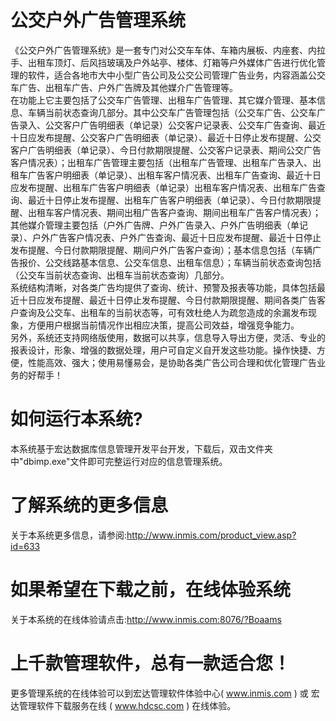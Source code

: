 # 公交户外广告管理系统

《公交户外广告管理系统》是一套专门对公交车车体、车箱内展板、内座套、内拉手、出租车顶灯、后风挡玻璃及户外站亭、楼体、灯箱等户外媒体广告进行优化管理的软件，适合各地市大中小型广告公司及公交公司管理广告业务，内容涵盖公交车广告、出租车广告、户外广告牌及其他媒介广告管理等。  
在功能上它主要包括了公交车广告管理、出租车广告管理、其它媒介管理、基本信息、车辆当前状态查询几部分。其中公交车广告管理包括（公交车广告、公交车广告录入、公交客户广告明细表（单记录）公交客户记录表、公交车广告查询、最近十日应发布提醒、公交客户广告明细表（单记录）、最近十日停止发布提醒、公交客户广告明细表（单记录）、今日付款期限提醒、公交客户记录表、期间公交广告客户情况表）；出租车广告管理主要包括（出租车广告管理、出租车广告录入、出租车广告客户明细表（单记录）、出租车客户情况表、出租车广告查询、最近十日应发布提醒、出租车广告客户明细表（单记录）出租车客户情况表、出租车广告查询、最近十日停止发布提醒、出租车广告客户明细表（单记录）、今日付款期限提醒、出租车客户情况表、期间出租广告客户查询、期间出租车广告客户情况表）；其他媒介管理主要包括（户外广告牌、户外广告录入、户外广告明细表（单记录）、户外广告客户情况表、户外广告查询、最近十日应发布提醒、最近十日停止发布提醒、今日付款期限提醒、期间户外广告客户查询）；基本信息包括（车辆广告报价、公交线路基本信息、公交车信息、出租车信息）；车辆当前状态查询包括（公交车当前状态查询、出租车当前状态查询）几部分。  
系统结构清晰，对各类广告均提供了查询、统计、预警及报表等功能，具体包括最近十日应发布提醒、最近十日停止发布提醒、今日付款期限提醒、期间各类广告客户查询及公交车、出租车的当前状态等，可有效杜绝人为疏忽造成的余漏发布现象，方便用户根据当前情况作出相应决策，提高公司效益，增强竞争能力。  
另外，系统还支持网络版使用，数据可以共享，信息导入导出方便，灵活、专业的报表设计，形象、增强的数据处理，用户可自定义自开发这些功能。操作快捷、方便，性能高效、强大；使用易懂易会，是协助各类广告公司合理和优化管理广告业务的好帮手！  

# 如何运行本系统?

本系统基于宏达数据库信息管理开发平台开发，下载后，双击文件夹中"dbimp.exe"文件即可完整运行对应的信息管理系统。

# 了解系统的更多信息

关于本系统更多信息，请参阅:http://www.inmis.com/product_view.asp?id=633

# 如果希望在下载之前，在线体验系统

关于本系统的在线体验请点击:http://www.inmis.com:8076/?Boaams

# 上千款管理软件，总有一款适合您！

更多管理系统的在线体验可以到宏达管理软件体验中心( www.inmis.com ) 或 宏达管理软件下载服务在线 ( www.hdcsc.com ) 在线体验。

